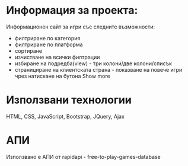 # Информация за проекта:
Информационен сайт за игри със следните възможности:
- филтриране по категория
- филтриране по платформа
- сортиране
- изчистване на всички филтрации
- избиране на подредба(view) - три колони/две колони/списък
- странициране на клиентската страна - показване на повече игри чрез натискане на бутона Show more

# Използвани технологии
HTML, CSS, JavaScript, Bootstrap, JQuery, Ajax

# АПИ
Използвано е АПИ от rapidapi - free-to-play-games-database
